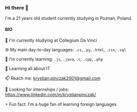 ### Hi there 👋

I'm a 21 years old student currently studying in Poznań, Poland.

#### BIO 

🏢 I'm currently studying at Collegium Da Vinci 

⚙️ My main day-to-day languages: `.cs`, `.py`, `.html`, `.css`, `.sql`

🌱 I’m currently learning: `.js`, `.java`, `.c`, `.cpp`, `.php`

🔭 Learning all about IT 

📫 Reach me: krystian.pinczak2001@gmail.com 

💬 Looking for internships / jobs: https://www.linkedin.com/in/krystianpinczak/

⚡️ Fun fact: I'm a huge fan of learning foreign languages 
